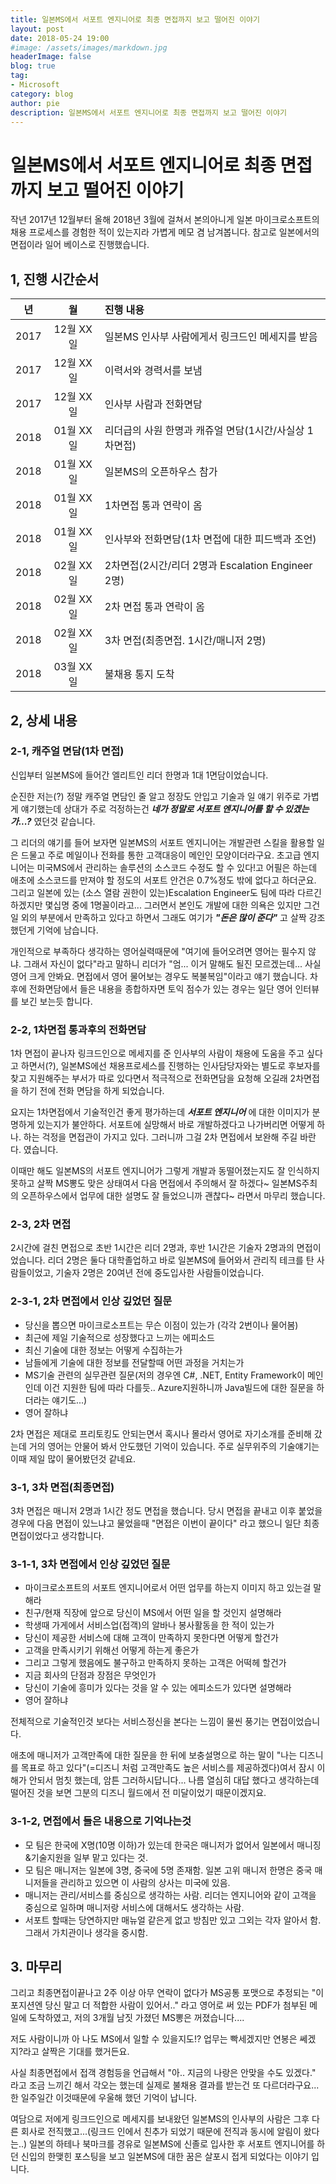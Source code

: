 ```yaml
---
title: 일본MS에서 서포트 엔지니어로 최종 면접까지 보고 떨어진 이야기
layout: post
date: 2018-05-24 19:00
#image: /assets/images/markdown.jpg
headerImage: false
blog: true
tag:
- Microsoft
category: blog
author: pie
description: 일본MS에서 서포트 엔지니어로 최종 면접까지 보고 떨어진 이야기
---
```


# 일본MS에서 서포트 엔지니어로 최종 면접까지 보고 떨어진 이야기


작년 2017년 12월부터 올해 2018년 3월에 걸쳐서 본의아니게 일본 마이크로소프트의 채용 프로세스를 경험한 적이 있는지라 가볍게 메모 겸 남겨봅니다.
참고로 일본에서의 면접이라 일어 베이스로 진행했습니다.

## 1, 진행 시간순서

| 년 | 월 | 진행 내용 |
|:-:|:-:|:---|
|2017 | 12월 XX일 | 일본MS 인사부 사람에게서 링크드인 메세지를 받음 |
|2017 | 12월 XX일 | 이력서와 경력서를 보냄 |
|2017 | 12월 XX일 | 인사부 사람과 전화면담 |
|2018 |01월 XX일|리더급의 사원 한명과 캐쥬얼 면담(1시간/사실상 1차면접)|
|2018 |01월 XX일|일본MS의 오픈하우스 참가|
|2018 |01월 XX일|1차면접 통과 연락이 옴|
|2018 |01월 XX일|인사부와 전화면담(1차 면접에 대한 피드백과 조언)|
|2018 |02월 XX일|2차면접(2시간/리더 2명과 Escalation Engineer 2명)|
|2018 |02월 XX일|2차 면접 통과 연락이 옴|
|2018 |02월 XX일|3차 면접(최종면접. 1시간/매니저 2명)|
|2018 |03월 XX일|불채용 통지 도착|

## 2, 상세 내용


### 2-1, 캐주얼 면담(1차 면접)

신입부터 일본MS에 들어간 엘리트인 리더 한명과 1대 1면담이었습니다.

순진한 저는(?) 정말 캐주얼 면담인 줄 알고 정장도 안입고 기술과 일 얘기 위주로 가볍게 얘기했는데 상대가 주로 걱정하는건 ***네가 정말로 서포트 엔지니어를 할 수 있겠는가...?*** 였던것 같습니다.


그 리더의 얘기를 들어 보자면 일본MS의 서포트 엔지니어는 개발관련 스킬을 활용할 일은 드물고 주로 메일이나 전화를 통한 고객대응이 메인인 모양이더라구요. 초고급 엔지니어는 미국MS에서 관리하는 솔루션의 소스코드 수정도 할 수 있다!고 어필은 하는데 애초에 소스코드를 만져야 할 정도의 서포트 안건은 0.7%정도 밖에 없다고 하더군요. 그리고 일본에 있는 (소스 열람 권한이 있는)Escalation Engineer도 팀에 따라 다르긴 하겠지만 몇십명 중에 1명꼴이라고... 그러면서 본인도 개발에 대한 의욕은 있지만 그건 일 외의 부분에서 만족하고 있다고 하면서 그래도 여기가 ***"돈은 많이 준다"*** 고 살짝 강조했던게 기억에 남습니다.


개인적으로 부족하다 생각하는 영어실력때문에 "여기에 들어오려면 영어는 필수지 않냐. 그래서 자신이 없다"라고 말하니 리더가 "엄... 이거 말해도 될진 모르겠는데... 사실 영어 크게 안봐요. 면접에서 영어 물어보는 경우도 복불복임"이라고 얘기 했습니다. 차후에 전화면담에서 들은 내용을 종합하자면 토익 점수가 있는 경우는 일단 영어 인터뷰를 보긴 보는듯 합니다.



### 2-2, 1차면접 통과후의 전화면담

1차 면접이 끝나자 링크드인으로 메세지를 준 인사부의 사람이 채용에 도움을 주고 싶다고 하면서(?), 일본MS에선 채용프로세스를 진행하는 인사담당자와는 별도로 후보자를 찾고 지원해주는 부서가 따로 있다면서 적극적으로 전화면담을 요청해 오길래 2차면접을 하기 전에 전화 면담을 하게 되었습니다.


요지는 1차면접에서 기술적인건 좋게 평가하는데 ***서포트 엔지니어*** 에 대한 이미지가 분명하게 있는지가 불안하다. 서포트에 실망해서 바로 개발하겠다고 나가버리면 어떻게 하나. 하는 걱정을 면접관이 가지고 있다. 그러니까 그걸 2차 면접에서 보완해 주길 바란다. 였습니다.


이때만 해도 일본MS의 서포트 엔지니어가 그렇게 개발과 동떨어졌는지도 잘 인식하지 못하고 살짝 MS뽕도 맞은 상태여서 다음 면접에서 주의해서 잘 하겠다~ 일본MS주최의 오픈하우스에서 업무에 대한 설명도 잘 들었으니까 괜찮다~ 라면서 마무리 했습니다.



### 2-3, 2차 면접

2시간에 걸친 면접으로 초반 1시간은 리더 2명과, 후반 1시간은 기술자 2명과의 면접이었습니다.
리더 2명은 둘다 대학졸업하고 바로 일본MS에 들어와서 관리직 테크를 탄 사람들이었고, 기술자 2명은 20여년 전에 중도입사한 사람들이었습니다.


### 2-3-1, 2차 면접에서 인상 깊었던 질문

- 당신을 뽑으면 마이크로소프트는 무슨 이점이 있는가 (각각 2번이나 물어봄)
- 최근에 제일 기술적으로 성장했다고 느끼는 에피소드
- 최신 기술에 대한 정보는 어떻게 수집하는가
- 남들에게 기술에 대한 정보를 전달할때 어떤 과정을 거치는가
- MS기술 관련의 실무관련 질문(저의 경우엔 C#, .NET, Entity Framework이 메인인데 이건 지원한 팀에 따라 다를듯.. Azure지원하니까 Java빌드에 대한 질문을 하더라는 얘기도...)
- 영어 잘하냐


2차 면접은 제대로 프리토킹도 안되는면서 혹시나 몰라서 영어로 자기소개를 준비해 갔는데 거의 영어는 안물어 봐서 안도했던 기억이 있습니다. 주로 실무위주의 기술얘기는 이때 제일 많이 물어봤던것 같네요.



### 3-1, 3차 면접(최종면접)

3차 면접은 매니저 2명과 1시간 정도 면접을 했습니다.
당시 면접을 끝내고 이후 붙었을 경우에 다음 면접이 있느냐고 물었을때 "면접은 이번이 끝이다" 라고 했으니 일단 최종면접이었다고 생각합니다.


### 3-1-1, 3차 면접에서 인상 깊었던 질문

- 마이크로소프트의 서포트 엔지니어로서 어떤 업무를 하는지 이미지 하고 있는걸 말해라
- 친구/현재 직장에 앞으로 당신이 MS에서 어떤 일을 할 것인지 설명해라
- 학생때 가게에서 서비스업(접객)의 알바나 봉사활동을 한 적이 있는가
- 당신이 제공한 서비스에 대해 고객이 만족하지 못한다면 어떻게 할건가
- 고객을 만족시키기 위해선 어떻게 하는게 좋은가
- 그리고 그렇게 했음에도 불구하고 만족하지 못하는 고객은 어떡헤 할건가
- 지금 회사의 단점과 장점은 무엇인가
- 당신이 기술에 흥미가 있다는 것을 알 수 있는 에피소드가 있다면 설명해라
- 영어 잘하냐


전체적으로 기술적인것 보다는 서비스정신을 본다는 느낌이 물씬 풍기는 면접이었습니다.

애초에 매니저가 고객만족에 대한 질문을 한 뒤에 보충설명으로 하는 말이 "나는 디즈니를 목표로 하고 있다"(=디즈니 처럼 고객만족도 높은 서비스를 제공하겠다)여서 잠시 이해가 안되서 멈칫 했는데, 암튼 그러하시답니다...  나름 열심히 대답 했다고 생각하는데 떨어진 것을 보면 그분의 디즈니 월드에서 전 미달이었기 때문이겠지요.


### 3-1-2, 면접에서 들은 내용으로 기억나는것

- 모 팀은 한국에 X명(10명 이하)가 있는데 한국은 매니저가 없어서 일본에서 매니징&기술지원을 일부 맡고 있다는 것.
- 모 팀은 매니저는 일본에 3명, 중국에 5명 존재함. 일본 고위 매니저 한명은 중국 매니저들을 관리하고 있으면 이 사람의 상사는 미국에 있음.
- 매니저는 관리/서비스를 중심으로 생각하는 사람. 리더는 엔지니어와 같이 고객을 중심으로 일하며 매니저랑 서비스에 대해서도 생각하는 사람.
- 서포트 할때는 당연하지만 매뉴얼 같은게 없고 방침만 있고 그외는 각자 알아서 함. 그래서 가치관이나 생각을 중시함.



## 3. 마무리


그리고 최종면접이끝나고 2주 이상 아무 연락이 없다가 MS공통 포맷으로 추정되는 "이 포지션엔 당신 말고 더 적합한 사람이 있어서.." 라고 영어로 써 있는 PDF가 첨부된 메일에 도착하였고, 저의 3개월 남짓 가졌던 MS뽕은 꺼졌습니다....


저도 사람이니까 아 나도 MS에서 일할 수 있을지도!? 업무는 빡세겠지만 연봉은 쎄겠지?라고 살짝은 기대를 했거든요.



사실 최종면접에서 접객 경험등을 언급해서 "아.. 지금의 나랑은 안맞을 수도 있겠다." 라고 조금 느끼긴 해서 각오는 했는데 실제로 불채용 결과를 받는건 또 다르더라구요... 한 일주일간 이것때문에 우울해 했던 기억이 납니다.


여담으로 저에게 링크드인으로 메세지를 보내왔던 일본MS의 인사부의 사람은 그후 다른 회사로 전직했고...(링크드 인에서 친추가 되었기 때문에 전직과 동시에 알림이 왔다는..) 일본의 하테나 북마크를 경유로 일본MS에 신졸로 입사한 후 서포트 엔지니어를 하던 신입의 한맺힌 포스팅을 보고 일본MS에 대한 꿈은 살포시 접게 되었다는 이야기 입니다.

